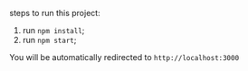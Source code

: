 steps to run this project:

1. run `npm install`;
2. run `npm start`;

You will be automatically redirected to `http://localhost:3000`
